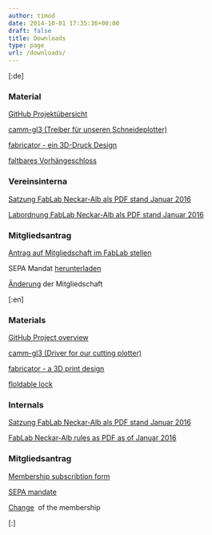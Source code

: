 ```yaml
---
author: timod
date: 2014-10-01 17:35:36+00:00
draft: false
title: Downloads
type: page
url: /downloads/
---
```


[:de]

### Material


[GitHub Projektübersicht](https://github.com/fablab-neckar-alb)

[camm-gl3 (Treiber für unseren Schneideplotter)](https://github.com/fablab-neckar-alb/camm-gl3)

[fabricator - ein 3D-Druck Design](https://github.com/fablab-neckar-alb/Fabricator)

[faltbares Vorhängeschloss](https://github.com/fablab-neckar-alb/papp-sec)




### Vereinsinterna


[Satzung FabLab Neckar-Alb als PDF stand Januar 2016](https://www.fablab-neckar-alb.org/wp-content/uploads/2014/10/fablab-satzung.pdf)

[Labordnung FabLab Neckar-Alb als PDF stand Januar 2016](https://www.fablab-neckar-alb.org/wp-content/uploads/2014/10/fablab-labordnung.pdf)






### Mitgliedsantrag


[Antrag auf Mitgliedschaft im FabLab stellen](https://www.fablab-neckar-alb.org/fablab-was-ist-das-eigentlich/eindruecke/mitgliedsantrag/)

SEPA Mandat [herunterladen](https://www.fablab-neckar-alb.org/wp-content/uploads/2014/10/fablab-sepa.pdf)

[Änderung](https://www.fablab-neckar-alb.org/fablab-was-ist-das-eigentlich/mitgliedschaft/aktualisiere-deine-daten/) der Mitgliedschaft

[:en]

### Materials


[GitHub Project overview](https://github.com/fablab-neckar-alb)

[camm-gl3 (Driver for our cutting plotter)](https://github.com/fablab-neckar-alb/camm-gl3)

[fabricator - a 3D print design](https://github.com/fablab-neckar-alb/Fabricator)

[floldable lock](https://github.com/fablab-neckar-alb/papp-sec)




### Internals


[Satzung FabLab Neckar-Alb als PDF stand Januar 2016](https://www.fablab-neckar-alb.org/wp-content/uploads/2014/10/fablab-satzung.pdf)

[FabLab Neckar-Alb rules as PDF as of Januar 2016](https://www.fablab-neckar-alb.org/wp-content/uploads/2014/10/fablab-labordnung.pdf)






### Mitgliedsantrag


[Membership subscribtion form](https://www.fablab-neckar-alb.org/wp-content/uploads/2014/10/fablab-Antrag-mit-Sepa.pdf)

[SEPA mandate](https://www.fablab-neckar-alb.org/wp-content/uploads/2014/10/fablab-sepa.pdf)

[Change](https://www.fablab-neckar-alb.org/fablab-was-ist-das-eigentlich/mitgliedschaft/aktualisiere-deine-daten/)  of the membership

[:]
